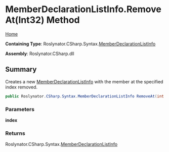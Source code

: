 # MemberDeclarationListInfo\.RemoveAt\(Int32\) Method

[Home](../../../../../README.md)

**Containing Type**: Roslynator\.CSharp\.Syntax\.[MemberDeclarationListInfo](../README.md)

**Assembly**: Roslynator\.CSharp\.dll

## Summary

Creates a new [MemberDeclarationListInfo](../README.md) with the member at the specified index removed\.

```csharp
public Roslynator.CSharp.Syntax.MemberDeclarationListInfo RemoveAt(int index)
```

### Parameters

**index**

### Returns

Roslynator\.CSharp\.Syntax\.[MemberDeclarationListInfo](../README.md)

